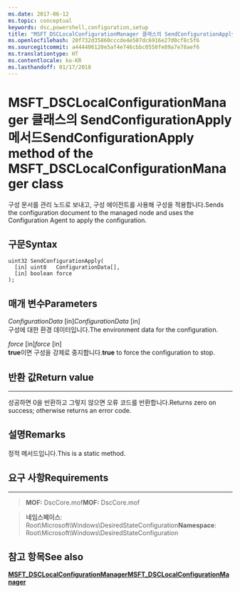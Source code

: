 ```yaml
---
ms.date: 2017-06-12
ms.topic: conceptual
keywords: dsc,powershell,configuration,setup
title: "MSFT_DSCLocalConfigurationManager 클래스의 SendConfigurationApply 메서드"
ms.openlocfilehash: 20f732d35860cccde4e507dc6916e27d0cf8c5f6
ms.sourcegitcommit: a444406120e5af4e746cbbc0558fe89a7e78aef6
ms.translationtype: HT
ms.contentlocale: ko-KR
ms.lasthandoff: 01/17/2018
---
```

# <a name="sendconfigurationapply-method-of-the-msftdsclocalconfigurationmanager-class"></a><span data-ttu-id="f3ec9-103">MSFT_DSCLocalConfigurationManager 클래스의 SendConfigurationApply 메서드</span><span class="sxs-lookup"><span data-stu-id="f3ec9-103">SendConfigurationApply method of the MSFT_DSCLocalConfigurationManager class</span></span>

<span data-ttu-id="f3ec9-104">구성 문서를 관리 노드로 보내고, 구성 에이전트를 사용해 구성을 적용합니다.</span><span class="sxs-lookup"><span data-stu-id="f3ec9-104">Sends the configuration document to the managed node and uses the Configuration Agent to apply the configuration.</span></span>

<a name="syntax"></a><span data-ttu-id="f3ec9-105">구문</span><span class="sxs-lookup"><span data-stu-id="f3ec9-105">Syntax</span></span>
------

```mof
uint32 SendConfigurationApply(
  [in] uint8   ConfigurationData[],
  [in] boolean force
);
```

<a name="parameters"></a><span data-ttu-id="f3ec9-106">매개 변수</span><span class="sxs-lookup"><span data-stu-id="f3ec9-106">Parameters</span></span>
----------

<span data-ttu-id="f3ec9-107">*ConfigurationData* \[in\]</span><span class="sxs-lookup"><span data-stu-id="f3ec9-107">*ConfigurationData* \[in\]</span></span>  
<span data-ttu-id="f3ec9-108">구성에 대한 환경 데이터입니다.</span><span class="sxs-lookup"><span data-stu-id="f3ec9-108">The environment data for the configuration.</span></span>

<span data-ttu-id="f3ec9-109">*force* \[in\]</span><span class="sxs-lookup"><span data-stu-id="f3ec9-109">*force* \[in\]</span></span>  
<span data-ttu-id="f3ec9-110">**true**이면 구성을 강제로 중지합니다.</span><span class="sxs-lookup"><span data-stu-id="f3ec9-110">**true** to force the configuration to stop.</span></span>

## <a name="return-value"></a><span data-ttu-id="f3ec9-111">반환 값</span><span class="sxs-lookup"><span data-stu-id="f3ec9-111">Return value</span></span>
------------

<span data-ttu-id="f3ec9-112">성공하면 0을 반환하고 그렇지 않으면 오류 코드를 반환합니다.</span><span class="sxs-lookup"><span data-stu-id="f3ec9-112">Returns zero on success; otherwise returns an error code.</span></span>

## <a name="remarks"></a><span data-ttu-id="f3ec9-113">설명</span><span class="sxs-lookup"><span data-stu-id="f3ec9-113">Remarks</span></span>

<span data-ttu-id="f3ec9-114">정적 메서드입니다.</span><span class="sxs-lookup"><span data-stu-id="f3ec9-114">This is a static method.</span></span>

## <a name="requirements"></a><span data-ttu-id="f3ec9-115">요구 사항</span><span class="sxs-lookup"><span data-stu-id="f3ec9-115">Requirements</span></span>
------------
><span data-ttu-id="f3ec9-116">**MOF:** DscCore.mof</span><span class="sxs-lookup"><span data-stu-id="f3ec9-116">**MOF:** DscCore.mof</span></span>

><span data-ttu-id="f3ec9-117">**네임스페이스**: Root\Microsoft\Windows\DesiredStateConfiguration</span><span class="sxs-lookup"><span data-stu-id="f3ec9-117">**Namespace**: Root\Microsoft\Windows\DesiredStateConfiguration</span></span>


## <a name="see-also"></a><span data-ttu-id="f3ec9-118">참고 항목</span><span class="sxs-lookup"><span data-stu-id="f3ec9-118">See also</span></span>


[<span data-ttu-id="f3ec9-119">**MSFT_DSCLocalConfigurationManager**</span><span class="sxs-lookup"><span data-stu-id="f3ec9-119">**MSFT_DSCLocalConfigurationManager**</span></span>](msft-dsclocalconfigurationmanager.md)


 

 




